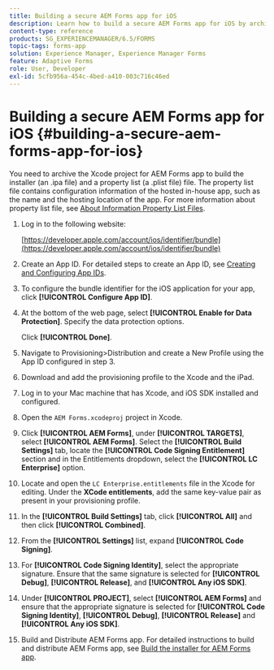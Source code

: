 ```yaml
---
title: Building a secure AEM Forms app for iOS
description: Learn how to build a secure AEM Forms app for iOS by archiving the Xcode project. This creates installer (an .ipa file) and property list (a .plist file) file.
content-type: reference
products: SG_EXPERIENCEMANAGER/6.5/FORMS
topic-tags: forms-app
solution: Experience Manager, Experience Manager Forms
feature: Adaptive Forms
role: User, Developer
exl-id: 5cfb956a-454c-4bed-a410-003c716c46ed
---
```

# Building a secure AEM Forms app for iOS {#building-a-secure-aem-forms-app-for-ios}

You need to archive the Xcode project for AEM Forms app to build the installer (an .ipa file) and a property list (a .plist file) file. The property list file contains configuration information of the hosted in-house app, such as the name and the hosting location of the app. For more information about property list file, see [About Information Property List Files](https://developer.apple.com/library/ios/#documentation/general/Reference/InfoPlistKeyReference/Articles/AboutInformationPropertyListFiles.html).

1. Log in to the following website:

   [https://developer.apple.com/account/ios/identifier/bundle](https://developer.apple.com/account/ios/identifier/bundle)

1. Create an App ID. For detailed steps to create an App ID, see [Creating and Configuring App IDs](https://developer.apple.com/library/ios/documentation/IDEs/Conceptual/AppDistributionGuide/MaintainingProfiles/MaintainingProfiles.html).
1. To configure the bundle identifier for the iOS application for your app, click **[!UICONTROL Configure App ID]**.
1. At the bottom of the web page, select **[!UICONTROL Enable for Data Protection]**. Specify the data protection options.

   Click **[!UICONTROL Done]**.

1. Navigate to Provisioning>Distribution and create a New Profile using the App ID configured in step 3.
1. Download and add the provisioning profile to the Xcode and the iPad.
1. Log in to your Mac machine that has Xcode, and iOS SDK installed and configured.
1. Open the `AEM Forms.xcodeproj` project in Xcode.
1. Click **[!UICONTROL AEM Forms]**, under **[!UICONTROL TARGETS]**, select **[!UICONTROL AEM Forms]**. Select the **[!UICONTROL Build Settings]** tab, locate the **[!UICONTROL Code Signing Entitlement]** section and in the Entitlements dropdown, select the **[!UICONTROL LC Enterprise]** option.
1. Locate and open the `LC Enterprise.entitlements` file in the Xcode for editing. Under the **XCode entitlements**, add the same key-value pair as present in your provisioning profile.
1. In the **[!UICONTROL Build Settings]** tab, click **[!UICONTROL All]** and then click **[!UICONTROL Combined]**.
1. From the **[!UICONTROL Settings]** list, expand **[!UICONTROL Code Signing]**.
1. For **[!UICONTROL Code Signing Identity]**, select the appropriate signature. Ensure that the same signature is selected for **[!UICONTROL Debug]**, **[!UICONTROL Release]**, and **[!UICONTROL Any iOS SDK]**.
1. Under **[!UICONTROL PROJECT]**, select **[!UICONTROL AEM Forms]** and ensure that the appropriate signature is selected for **[!UICONTROL Code Signing Identity]**, **[!UICONTROL Debug]**, **[!UICONTROL Release]** and **[!UICONTROL Any iOS SDK]**.
1. Build and Distribute AEM Forms app. For detailed instructions to build and distribute AEM Forms app, see [Build the installer for AEM Forms app](setup-xcode-project-build-installer.md#build-the-installer-for-the-mobile-workspace-app).
